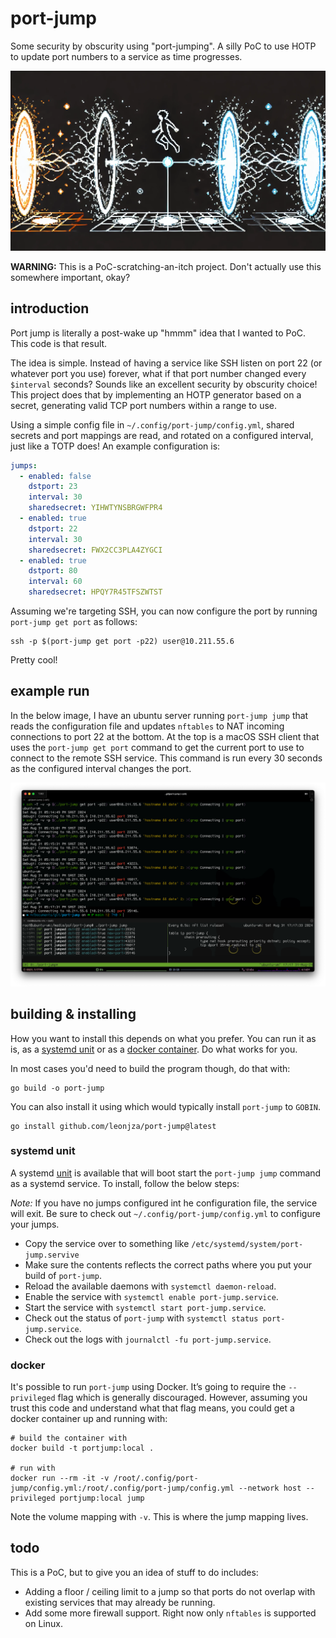 # port-jump

Some security by obscurity using "port-jumping". A silly PoC to use HOTP to update port numbers to a service as time progresses.

![logo](./images/port-jump.png)

**WARNING:** This is a PoC-scratching-an-itch project. Don't actually use this somewhere important, okay?

## introduction

Port jump is literally a post-wake up "hmmm" idea that I wanted to PoC. This code is that result.

The idea is simple. Instead of having a service like SSH listen on port 22 (or whatever port you use) forever, what if that port number changed every `$interval` seconds? Sounds like an excellent security by obscurity choice! This project does that by implementing an HOTP generator based on a secret, generating valid TCP port numbers within a range to use.

Using a simple config file in `~/.config/port-jump/config.yml`, shared secrets and port mappings are read, and rotated on a configured interval, just like a TOTP does! An example configuration is:

```yml
jumps:
  - enabled: false
    dstport: 23
    interval: 30
    sharedsecret: YIHWTYNSBRGWFPR4
  - enabled: true
    dstport: 22
    interval: 30
    sharedsecret: FWX2CC3PLA4ZYGCI
  - enabled: true
    dstport: 80
    interval: 60
    sharedsecret: HPQY7R45TFSZWTST
```

Assuming we're targeting SSH, you can now configure the port by running `port-jump get port` as follows:

```console
ssh -p $(port-jump get port -p22) user@10.211.55.6
```

Pretty cool!

## example run

In the below image, I have an ubuntu server running `port-jump jump` that reads the configuration file and updates `nftables` to NAT incoming connections to port 22 at the bottom. At the top is a macOS SSH client that uses the `port-jump get port` command to get the current port to use to connect to the remote SSH service. This command is run every 30 seconds as the configured interval changes the port.

![example](./images/example.png)

## building & installing

How you want to install this depends on what you prefer. You can run it as is, as a [systemd unit](#systemd-unit) or as a [docker container](#docker). Do what works for you.

In most cases you'd need to build the program though, do that with:

```console
go build -o port-jump
```

You can also install it using which would typically install `port-jump` to `GOBIN`.

```console
go install github.com/leonjza/port-jump@latest
```

### systemd unit

A systemd [unit](./port-jump.service) is available that will boot start the `port-jump jump` command as a systemd service. To install, follow the below steps:

*Note:* If you have no jumps configured int he configuration file, the service will exit. Be sure to check out `~/.config/port-jump/config.yml` to configure your jumps.

- Copy the service over to something like `/etc/systemd/system/port-jump.servive`
- Make sure the contents reflects the correct paths where you put your build of `port-jump`.
- Reload the available daemons with `systemctl daemon-reload`.
- Enable the service with `systemctl enable port-jump.service`.
- Start the service with `systemctl start port-jump.service`.
- Check out the status of `port-jump` with `systemctl status port-jump.service`.
- Check out the logs with `journalctl -fu port-jump.service`.

### docker

It's possible to run `port-jump` using Docker. It’s going to require the `--privileged` flag which is generally discouraged. However, assuming you trust this code and understand what that flag means, you could get a docker container up and running with:

```console
# build the container with
docker build -t portjump:local .

# run with
docker run --rm -it -v /root/.config/port-jump/config.yml:/root/.config/port-jump/config.yml --network host --privileged portjump:local jump
```

Note the volume mapping with `-v`. This is where the jump mapping lives.

## todo

This is a PoC, but to give you an idea of stuff to do includes:

- Adding a floor / ceiling limit to a jump so that ports do not overlap with existing services that may already be running.
- Add some more firewall support. Right now only `nftables` is supported on Linux.
